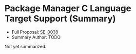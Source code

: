 # Package Manager C Language Target Support (Summary)

* Full Proposal: [SE-0038](https://github.com/apple/swift-evolution/blob/main/proposals/0038-swiftpm-c-language-targets.md)
* Summary Author: TODO

Not yet summarized.
